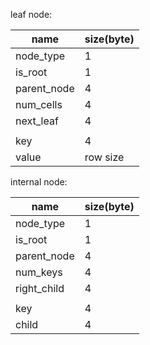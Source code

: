 

leaf node: 

| name        | size(byte) |
| ---         | ---        |
| node_type   | 1          |
| is_root     | 1          |
| parent_node | 4          |
| num_cells   | 4          |
| next_leaf   | 4          |
|             |            |
| key         | 4          |
| value       | row size   |

internal node:

| name        | size(byte) |
| ---         | ---        |
| node_type   | 1          |
| is_root     | 1          |
| parent_node | 4          |
| num_keys    | 4          |
| right_child | 4          |
|             |            |
| key         | 4          |
| child       | 4          |
